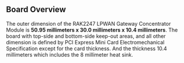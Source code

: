 ## Board Overview

<rk-img
  src="/assets/images/datasheet/rak2247/board-overview-rak2247.jpg"
  width="100%"
  figure-number="1"
  caption="RAK2247 LPWAN Gateway Concentrator Module Overview"
/>

 The outer dimension of the RAK2247 LPWAN Gateway Concentrator Module is **50.95 millimeters x 30.0 millimeters x 10.4 millimeters**. The board with top-side and bottom-side keep-out areas, and all other dimension is defined by PCI Express Mini Card Electromechanical Specification except for the card thickness. And the thickness 10.4 millimeters which includes the 8 millimeter heat sink.

